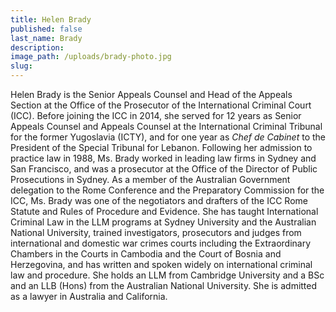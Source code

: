 ```yaml
---
title: Helen Brady
published: false
last_name: Brady
description:
image_path: /uploads/brady-photo.jpg
slug:
---
```



Helen Brady is the Senior Appeals Counsel and Head of the Appeals Section at the Office of the Prosecutor of the International Criminal Court (ICC). Before joining the ICC in 2014, she served for 12 years as Senior Appeals Counsel and Appeals Counsel at the International Criminal Tribunal for the former Yugoslavia (ICTY), and for one year as *Chef de Cabinet* to the President of the Special Tribunal for Lebanon. Following her admission to practice law in 1988, Ms. Brady worked in leading law firms in Sydney and San Francisco, and was a prosecutor at the Office of the Director of Public Prosecutions in Sydney. As a member of the Australian Government delegation to the Rome Conference and the Preparatory Commission for the ICC, Ms. Brady was one of the negotiators and drafters of the ICC Rome Statute and Rules of Procedure and Evidence. She has taught International Criminal Law in the LLM programs at Sydney University and the Australian National University, trained investigators, prosecutors and judges from international and domestic war crimes courts including the Extraordinary Chambers in the Courts in Cambodia and the Court of Bosnia and Herzegovina, and has written and spoken widely on international criminal law and procedure. She holds an LLM from Cambridge University and a BSc and an LLB (Hons) from the Australian National University. She is admitted as a lawyer in Australia and California.
